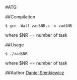 #ATG

##Compilation
~~~
$ gcc -Wall zad$NR.c -o zad$NR
~~~
where $NR == number of task

##Usage
~~~
$ ./zad$NR
~~~
where $NR == number of task

##Author
[Daniel Sienkiewicz](mailto:daniel@sienkiewicz.ovh)